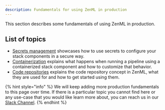```yaml
---
description: Fundamentals for using ZenML in production
---
```


This section describes some fundamentals of using ZenML in production.

## List of topics

* [Secrets management](./secrets-management.md) showcases how to
use secrets to configure your stack components in a secure way.
* [Containerization](./containerization.md) explains what happens when running
a pipeline using a containerized stack component and how to customize that behavior.
* [Code repositories](./code-repositories.md) explains the code repository
concept in ZenML, what they are used for and how to get started using them.

{% hint style="info" %}
We will keep adding more production fundamentals to this page over time.
If there is a particular topic you cannot find here or any use-case that
you would like learn more about, you can reach us in our
[Slack Channel](https://zenml.io/slack-invite).
{% endhint %}